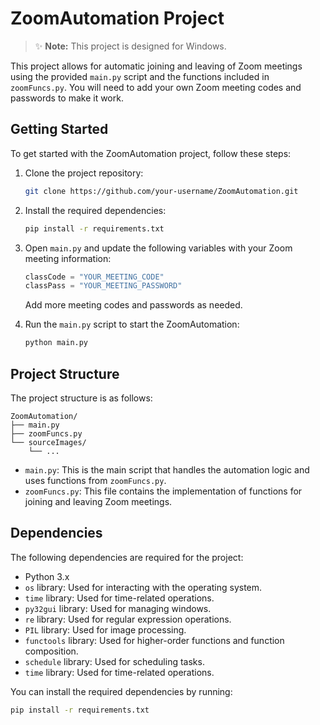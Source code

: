 # ZoomAutomation Project

> :sparkles: **Note:** This project is designed for Windows.

This project allows for automatic joining and leaving of Zoom meetings using the provided `main.py` script and the functions included in `zoomFuncs.py`. You will need to add your own Zoom meeting codes and passwords to make it work.

## Getting Started

To get started with the ZoomAutomation project, follow these steps:

1. Clone the project repository:

   ```bash
   git clone https://github.com/your-username/ZoomAutomation.git
   ```

2. Install the required dependencies:

   ```bash
   pip install -r requirements.txt
   ```

3. Open `main.py` and update the following variables with your Zoom meeting information:

   ```python
   classCode = "YOUR_MEETING_CODE"
   classPass = "YOUR_MEETING_PASSWORD"
   ```

   Add more meeting codes and passwords as needed.

4. Run the `main.py` script to start the ZoomAutomation:

   ```bash
   python main.py
   ```

## Project Structure

The project structure is as follows:

```
ZoomAutomation/
├── main.py
├── zoomFuncs.py
└── sourceImages/
    └── ...
```

- `main.py`: This is the main script that handles the automation logic and uses functions from `zoomFuncs.py`.
- `zoomFuncs.py`: This file contains the implementation of functions for joining and leaving Zoom meetings.

## Dependencies

The following dependencies are required for the project:

- Python 3.x
- `os` library: Used for interacting with the operating system.
- `time` library: Used for time-related operations.
- `py32gui` library: Used for managing windows.
- `re` library: Used for regular expression operations.
- `PIL` library: Used for image processing.
- `functools` library: Used for higher-order functions and function composition.
- `schedule` library: Used for scheduling tasks.
- `time` library: Used for time-related operations.

You can install the required dependencies by running:

```bash
pip install -r requirements.txt
```
